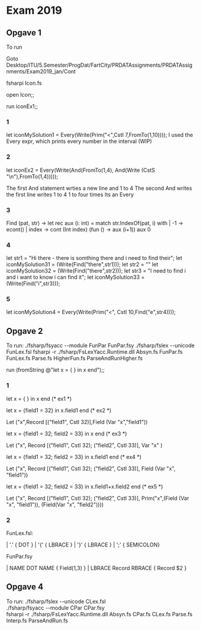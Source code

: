 # Exam 2019

## Opgave 1
To run

Goto Desktop/ITU/5.Semester/ProgDat/FartCity/PRDATAssignments/PRDATAssignments/Exam2019_jan/Cont

fsharpi Icon.fs

open Icon;;

run iconEx1;;

### 1
let iconMySolution1 = Every(Write(Prim("<",CstI 7,FromTo(1,10))));
I used the Every expr, which prints every number in the interval (WIP)

### 2
let iconEx2 = Every(Write(And(FromTo(1,4),
                            And(Write (CstS "\n"),FromTo(1,4)))));

The first And statement wrties a new line and 1 to 4
The second And writes the first line writes 1 to 4 1 to four times
Its an Every

### 3
Find (pat, str) ->
      let rec aux (i: int) =
        match str.IndexOf(pat, i) with
        | -1 -> econt()
        | index ->
            cont (Int index) (fun () -> aux (i+1))
      aux 0


### 4

let str1 = "Hi there - there is somthing there and i need to find their";
let iconMySolution31 =  (Write(Find("there",str1)));
let str2 = ""
let iconMySolution32 =  (Write(Find("there",str2)));
let str3 = "I need to find i and i want to know i can find it";
let iconMySolution33 =  (Write(Find("i",str3)));

### 5
let iconMySolution4 =  Every(Write(Prim("<", CstI 10,Find("e",str4))));

## Opgave 2

To run:
./fsharp/fsyacc --module FunPar FunPar.fsy
./fsharp/fslex --unicode FunLex.fsl
fsharpi -r ./fsharp/FsLexYacc.Runtime.dll Absyn.fs FunPar.fs FunLex.fs Parse.fs HigherFun.fs ParseAndRunHigher.fs

run (fromString @"let x = { } in x end");;


### 1

let x = { } in x end (* ex1 *)

let x = {field1 = 32} in x.field1 end (* ex2 *)

Let ("x",Record [("field1", CstI 32)],Field (Var "x","field1"))

let x = {field1 = 32; field2 = 33} in x end (* ex3 *)

Let ("x", Record [("field1", CstI 32); ("field2", CstI 33)], Var "x" )

let x = {field1 = 32; field2 = 33} in x.field1 end (* ex4 *)

Let ("x", Record [("field1", CstI 32); ("field2", CstI 33)], Field (Var "x", "field1"))

let x = {field1 = 32; field2 = 33} in x.field1+x.field2 end (* ex5 *)

Let ("x", Record [("field1", CstI 32); ("field2", CstI 33)], Prim("x",(Field (Var "x", "field1")), (Field(Var "x", "field2"))))


### 2 

FunLex.fsl:

  | '.'             { DOT }
  | '{'             { LBRACE }
  | '}'             { LBRACE }
  | ';'             { SEMICOLON}


FunPar.fsy

  | NAME DOT NAME                       { Field($1,$3)           }
  | LBRACE Record RBRACE                { Record $2              }


## Opgave 4
To run:
./fsharp/fslex --unicode CLex.fsl     
./fsharp/fsyacc --module CPar CPar.fsy    
fsharpi -r ./fsharp/FsLexYacc.Runtime.dll Absyn.fs CPar.fs CLex.fs Parse.fs Interp.fs ParseAndRun.fs